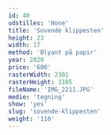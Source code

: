 ```yaml
---
id: 40
udstilles: 'None'
title: 'Sovende klippesten'
height: 23
width: 17
method: 'Blyant på papir'
year: 2020
price: '600'
rasterWidth: 2301
rasterHeight: 3105
fileName: 'IMG_2211.JPG'
medie: 'tegning'
show: 'yes'
slug: 'sovende-klippesten'
weight: '110'
---
```

